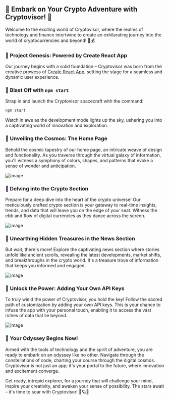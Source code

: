 ## 🚀 Embark on Your Crypto Adventure with Cryptovisor! 🌟

Welcome to the exciting world of Cryptovisor, where the realms of technology and finance intertwine to create an exhilarating journey into the world of cryptocurrencies and beyond! 🚀💰

### 🌟 Project Genesis: Powered by Create React App
Our journey begins with a solid foundation – Cryptovisor was born from the creative prowess of [Create React App](https://github.com/facebook/create-react-app), setting the stage for a seamless and dynamic user experience.

### 🚀 Blast Off with `npm start`
Strap in and launch the Cryptovisor spacecraft with the command:

```bash
npm start
```

Watch in awe as the development mode lights up the sky, ushering you into a captivating world of innovation and exploration.

### 🌌 Unveiling the Cosmos: The Home Page
Behold the cosmic tapestry of our home page, an intricate weave of design and functionality. As you traverse through the virtual galaxy of information, you'll witness a symphony of colors, shapes, and patterns that evoke a sense of wonder and anticipation.

![image](https://github.com/sabircodes/Cryptovisor/assets/93681489/02fa5345-9450-42d3-890b-46ed6b6e7f6e)

### 💎 Delving into the Crypto Section
Prepare for a deep dive into the heart of the crypto universe! Our meticulously crafted crypto section is your gateway to real-time insights, trends, and data that will leave you on the edge of your seat. Witness the ebb and flow of digital currencies as they dance across the screen.

![image](https://github.com/sabircodes/Cryptovisor/assets/93681489/bea00e85-1d7f-4632-9a3b-33614790d2a7)

### 📰 Unearthing Hidden Treasures in the News Section
But wait, there's more! Explore the captivating news section where stories unfold like ancient scrolls, revealing the latest developments, market shifts, and breakthroughs in the crypto world. It's a treasure trove of information that keeps you informed and engaged.

![image](https://github.com/sabircodes/Cryptovisor/assets/93681489/6622fc0f-a519-4575-a57b-6d1c50917c80)

### 🔐 Unlock the Power: Adding Your Own API Keys
To truly wield the power of Cryptovisor, you hold the key! Follow the sacred path of customization by adding your own API keys. This is your chance to infuse the app with your personal touch, enabling it to access the vast riches of data that lie beyond.

![image](https://github.com/sabircodes/Cryptovisor/assets/93681489/ddfe68c4-09d4-440d-a91b-86382714fedd)

### 🚀 Your Odyssey Begins Now!
Armed with the tools of technology and the spirit of adventure, you are ready to embark on an odyssey like no other. Navigate through the constellations of code, charting your course through the digital cosmos. Cryptovisor is not just an app; it's your portal to the future, where innovation and excitement converge.

Get ready, intrepid explorer, for a journey that will challenge your mind, inspire your creativity, and awaken your sense of possibility. The stars await – it's time to soar with Cryptovisor! 🚀🪐🌌
